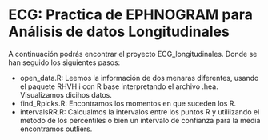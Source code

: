 # ECG: Practica de EPHNOGRAM para Análisis de datos Longitudinales
A continuación podrás encontrar el proyecto ECG_longitudinales. Donde se han seguido los siguientes pasos:

- open_data.R: Leemos la información de dos menaras diferentes, usando el paquete RHVH i con R base interpretando el archivo .hea. Visualizamos dicihos datos.
- find_Rpicks.R: Encontramos los momentos en que suceden los R.
- intervalsRR.R: Calcualmos la intervalos entre los puntos R y utiliizando el metodo de los percentiles o bien un intervalo de confianza para la media encontramos outliers.
